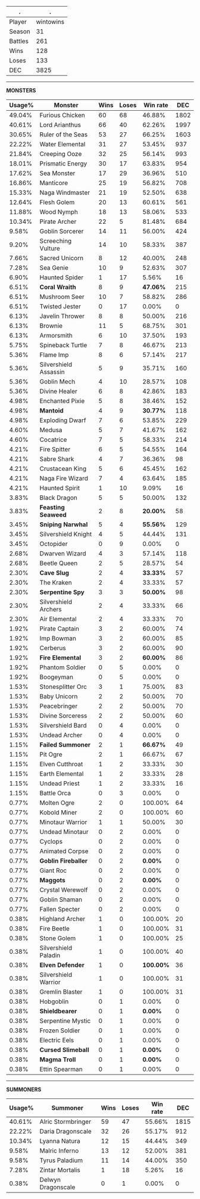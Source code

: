 .|.
|-|-
Player|wintowins
Season|31
Battles|261
Wins|128
Loses|133
DEC|3825

---
**MONSTERS**

Usage%|Monster|Wins|Loses|Win rate|DEC|
-|-|-|-|-|-|
49.04%|Furious Chicken|60|68|46.88%|1802|
40.61%|Lord Arianthus|66|40|62.26%|1997|
30.65%|Ruler of the Seas|53|27|66.25%|1603|
22.22%|Water Elemental|31|27|53.45%|937|
21.84%|Creeping Ooze|32|25|56.14%|993|
18.01%|Prismatic Energy|30|17|63.83%|954|
17.62%|Sea Monster|17|29|36.96%|510|
16.86%|Manticore|25|19|56.82%|708|
15.33%|Naga Windmaster|21|19|52.50%|638|
12.64%|Flesh Golem|20|13|60.61%|561|
11.88%|Wood Nymph|18|13|58.06%|533|
10.34%|Pirate Archer|22|5|81.48%|684|
9.58%|Goblin Sorcerer|14|11|56.00%|424|
9.20%|Screeching Vulture|14|10|58.33%|387|
7.66%|Sacred Unicorn|8|12|40.00%|248|
7.28%|Sea Genie|10|9|52.63%|307|
6.90%|Haunted Spider|1|17|5.56%|16|
6.51%|**Coral Wraith**|8|9|**47.06%**|215|
6.51%|Mushroom Seer|10|7|58.82%|286|
6.51%|Twisted Jester|0|17|0.00%|0|
6.13%|Javelin Thrower|8|8|50.00%|216|
6.13%|Brownie|11|5|68.75%|301|
6.13%|Armorsmith|6|10|37.50%|193|
5.75%|Spineback Turtle|7|8|46.67%|213|
5.36%|Flame Imp|8|6|57.14%|217|
5.36%|Silvershield Assassin|5|9|35.71%|160|
5.36%|Goblin Mech|4|10|28.57%|108|
5.36%|Divine Healer|6|8|42.86%|183|
4.98%|Enchanted Pixie|5|8|38.46%|152|
4.98%|**Mantoid**|4|9|**30.77%**|118|
4.98%|Exploding Dwarf|7|6|53.85%|229|
4.60%|Medusa|5|7|41.67%|162|
4.60%|Cocatrice|7|5|58.33%|214|
4.21%|Fire Spitter|6|5|54.55%|164|
4.21%|Sabre Shark|4|7|36.36%|98|
4.21%|Crustacean King|5|6|45.45%|162|
4.21%|Naga Fire Wizard|7|4|63.64%|185|
4.21%|Haunted Spirit|1|10|9.09%|16|
3.83%|Black Dragon|5|5|50.00%|132|
3.83%|**Feasting Seaweed**|2|8|**20.00%**|58|
3.45%|**Sniping Narwhal**|5|4|**55.56%**|129|
3.45%|Silvershield Knight|4|5|44.44%|131|
3.45%|Octopider|0|9|0.00%|0|
2.68%|Dwarven Wizard|4|3|57.14%|118|
2.68%|Beetle Queen|2|5|28.57%|54|
2.30%|**Cave Slug**|2|4|**33.33%**|57|
2.30%|The Kraken|2|4|33.33%|57|
2.30%|**Serpentine Spy**|3|3|**50.00%**|98|
2.30%|Silvershield Archers|2|4|33.33%|66|
2.30%|Air Elemental|2|4|33.33%|70|
1.92%|Pirate Captain|3|2|60.00%|74|
1.92%|Imp Bowman|3|2|60.00%|85|
1.92%|Cerberus|3|2|60.00%|90|
1.92%|**Fire Elemental**|3|2|**60.00%**|86|
1.92%|Phantom Soldier|0|5|0.00%|0|
1.92%|Boogeyman|0|5|0.00%|0|
1.53%|Stonesplitter Orc|3|1|75.00%|83|
1.53%|Baby Unicorn|2|2|50.00%|70|
1.53%|Peacebringer|2|2|50.00%|70|
1.53%|Divine Sorceress|2|2|50.00%|60|
1.53%|Silvershield Bard|0|4|0.00%|0|
1.53%|Undead Archer|0|4|0.00%|0|
1.15%|**Failed Summoner**|2|1|**66.67%**|49|
1.15%|Pit Ogre|2|1|66.67%|67|
1.15%|Elven Cutthroat|1|2|33.33%|30|
1.15%|Earth Elemental|1|2|33.33%|28|
1.15%|Undead Priest|1|2|33.33%|16|
1.15%|Battle Orca|0|3|0.00%|0|
0.77%|Molten Ogre|2|0|100.00%|64|
0.77%|Kobold Miner|2|0|100.00%|60|
0.77%|Minotaur Warrior|1|1|50.00%|30|
0.77%|Undead Minotaur|0|2|0.00%|0|
0.77%|Cyclops|0|2|0.00%|0|
0.77%|Animated Corpse|0|2|0.00%|0|
0.77%|**Goblin Fireballer**|0|2|**0.00%**|0|
0.77%|Giant Roc|0|2|0.00%|0|
0.77%|**Maggots**|0|2|**0.00%**|0|
0.77%|Crystal Werewolf|0|2|0.00%|0|
0.77%|Goblin Shaman|0|2|0.00%|0|
0.77%|Fallen Specter|0|2|0.00%|0|
0.38%|Highland Archer|1|0|100.00%|20|
0.38%|Fire Beetle|1|0|100.00%|31|
0.38%|Stone Golem|1|0|100.00%|25|
0.38%|Silvershield Paladin|1|0|100.00%|40|
0.38%|**Elven Defender**|1|0|**100.00%**|36|
0.38%|Silvershield Warrior|1|0|100.00%|31|
0.38%|Gremlin Blaster|1|0|100.00%|31|
0.38%|Hobgoblin|0|1|0.00%|0|
0.38%|**Shieldbearer**|0|1|**0.00%**|0|
0.38%|Serpentine Mystic|0|1|0.00%|0|
0.38%|Frozen Soldier|0|1|0.00%|0|
0.38%|Electric Eels|0|1|0.00%|0|
0.38%|**Cursed Slimeball**|0|1|**0.00%**|0|
0.38%|**Magma Troll**|0|1|**0.00%**|0|
0.38%|Ettin Spearman|0|1|0.00%|0|

---
**SUMMONERS**

Usage%|Summoner|Wins|Loses|Win rate|DEC|
-|-|-|-|-|-|
40.61%|Alric Stormbringer|59|47|55.66%|1815|
22.22%|Daria Dragonscale|32|26|55.17%|912|
10.34%|Lyanna Natura|12|15|44.44%|349|
9.58%|Malric Inferno|13|12|52.00%|381|
9.58%|Tyrus Paladium|11|14|44.00%|350|
7.28%|Zintar Mortalis|1|18|5.26%|16|
0.38%|Delwyn Dragonscale|0|1|0.00%|0|
